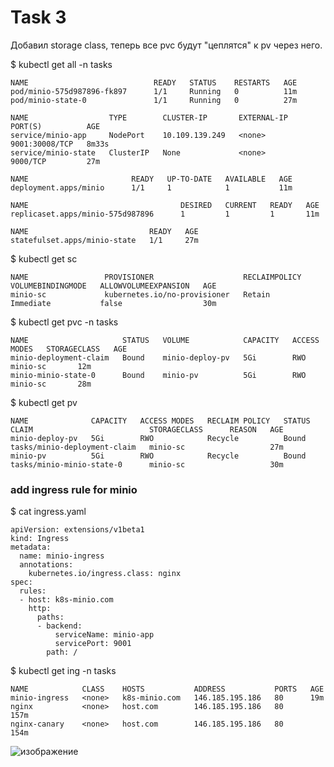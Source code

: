 # Task 3

Добавил storage class, теперь все pvc будут "цеплятся" к pv через него. 

$ kubectl get all -n tasks
```
NAME                            READY   STATUS    RESTARTS   AGE
pod/minio-575d987896-fk897      1/1     Running   0          11m
pod/minio-state-0               1/1     Running   0          27m

NAME                  TYPE        CLUSTER-IP       EXTERNAL-IP   PORT(S)          AGE
service/minio-app     NodePort    10.109.139.249   <none>        9001:30008/TCP   8m33s
service/minio-state   ClusterIP   None             <none>        9000/TCP         27m

NAME                       READY   UP-TO-DATE   AVAILABLE   AGE
deployment.apps/minio      1/1     1            1           11m

NAME                                  DESIRED   CURRENT   READY   AGE
replicaset.apps/minio-575d987896      1         1         1       11m

NAME                           READY   AGE
statefulset.apps/minio-state   1/1     27m
```

$ kubectl get sc 
```
NAME                 PROVISIONER                    RECLAIMPOLICY   VOLUMEBINDINGMODE   ALLOWVOLUMEEXPANSION   AGE
minio-sc             kubernetes.io/no-provisioner   Retain          Immediate           false                  30m
```
$ kubectl get pvc -n tasks
```
NAME                     STATUS   VOLUME            CAPACITY   ACCESS MODES   STORAGECLASS   AGE
minio-deployment-claim   Bound    minio-deploy-pv   5Gi        RWO            minio-sc       12m
minio-minio-state-0      Bound    minio-pv          5Gi        RWO            minio-sc       28m
```

$ kubectl get pv 
```
NAME              CAPACITY   ACCESS MODES   RECLAIM POLICY   STATUS      CLAIM                          STORAGECLASS      REASON   AGE
minio-deploy-pv   5Gi        RWO            Recycle          Bound       tasks/minio-deployment-claim   minio-sc                   27m
minio-pv          5Gi        RWO            Recycle          Bound       tasks/minio-minio-state-0      minio-sc                   30m
```

### add ingress rule for minio

$ cat ingress.yaml 
```
apiVersion: extensions/v1beta1
kind: Ingress
metadata:
  name: minio-ingress
  annotations:
    kubernetes.io/ingress.class: nginx
spec:
  rules:
  - host: k8s-minio.com
    http:
      paths:
      - backend:
          serviceName: minio-app
          servicePort: 9001
        path: /
```

$ kubectl get ing -n tasks
```
NAME            CLASS    HOSTS           ADDRESS           PORTS   AGE
minio-ingress   <none>   k8s-minio.com   146.185.195.186   80      19m
nginx           <none>   host.com        146.185.195.186   80      157m
nginx-canary    <none>   host.com        146.185.195.186   80      154m
```

![изображение](https://user-images.githubusercontent.com/28691083/139655071-ec94a110-cd4e-4371-860e-a567ec3c0558.png)
